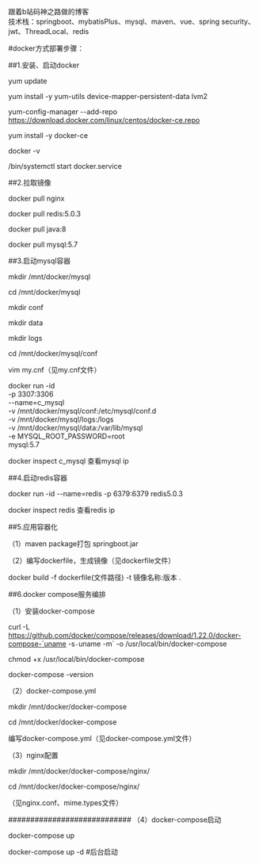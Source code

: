 跟着b站码神之路做的博客  
技术栈：springboot、mybatisPlus、mysql、maven、vue、spring security、jwt、ThreadLocal、redis  

#docker方式部署步骤：

##1.安装、启动docker

yum update

yum install -y yum-utils device-mapper-persistent-data lvm2

yum-config-manager --add-repo https://download.docker.com/linux/centos/docker-ce.repo

yum install -y docker-ce

docker -v

/bin/systemctl start docker.service

##2.拉取镜像

docker pull nginx

docker pull redis:5.0.3

docker pull java:8

docker pull mysql:5.7

##3.启动mysql容器

mkdir /mnt/docker/mysql

cd /mnt/docker/mysql

mkdir conf

mkdir data

mkdir logs

cd /mnt/docker/mysql/conf

vim my.cnf（见my.cnf文件）

docker run -id \
  -p 3307:3306 \
  --name=c_mysql \
  -v /mnt/docker/mysql/conf:/etc/mysql/conf.d \
  -v /mnt/docker/mysql/logs:/logs \
  -v /mnt/docker/mysql/data:/var/lib/mysql \
  -e MYSQL_ROOT_PASSWORD=root \
  mysql:5.7
  
docker inspect c_mysql 查看mysql ip

##4.启动redis容器

docker run -id --name=redis -p 6379:6379 redis5.0.3

docker inspect redis 查看redis ip

##5.应用容器化

（1）maven package打包 springboot.jar

（2）编写dockerfile，生成镜像（见dockerfile文件）

docker build -f dockerfile(文件路径) -t 镜像名称:版本 .

##6.docker compose服务编排

（1）安装docker-compose

curl -L https://github.com/docker/compose/releases/download/1.22.0/docker-compose-`uname -s`-`uname -m` -o /usr/local/bin/docker-compose

chmod +x /usr/local/bin/docker-compose

docker-compose -version

（2）docker-compose.yml

mkdir /mnt/docker/docker-compose

cd /mnt/docker/docker-compose

编写docker-compose.yml（见docker-compose.yml文件）

（3）nginx配置

mkdir /mnt/docker/docker-compose/nginx/

cd /mnt/docker/docker-compose/nginx/

（见nginx.conf、mime.types文件）

############################
（4）docker-compose启动

docker-compose up

docker-compose up -d #后台启动

